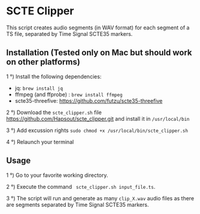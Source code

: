 # SCTE Clipper

This script creates audio segments (in WAV format) for each segment of a TS file, separated by Time Signal SCTE35 markers.

## Installation (Tested only on Mac but should work on other platforms)

1 °) Install the following dependencies:

- jq: ```brew install jq```
- ffmpeg (and ffprobe) : ```brew install ffmpeg```
- scte35-threefive: https://github.com/futzu/scte35-threefive

2 °) Download the ``` scte_clipper.sh ``` file https://github.com/Hapsout/scte_clipper.git and install it in ``` /usr/local/bin ```

3 °) Add excussion rights ```sudo chmod +x /usr/local/bin/scte_clipper.sh```

4 °) Relaunch your terminal

## Usage

1 °) Go to your favorite working directory.

2 °) Execute the command ``` scte_clipper.sh input_file.ts```.

3 °) The script will run and generate as many ```clip_X.wav``` audio files as there are segments separated by Time Signal SCTE35 markers.
